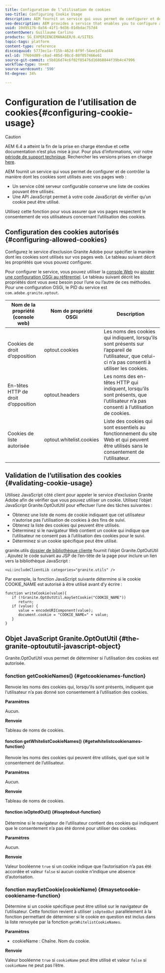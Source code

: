```yaml
---
title: Configuration de l’utilisation de cookies
seo-title: Configuring Cookie Usage
description: AEM fournit un service qui vous permet de configurer et de contrôler la manière dont les cookies sont utilisés avec vos pages web.
seo-description: AEM provides a service that enables you to configure and control how cookies are used with your web pages
uuid: 10d95176-0a56-41f1-9d36-01dbdac757d4
contentOwner: Guillaume Carlino
products: SG_EXPERIENCEMANAGER/6.4/SITES
topic-tags: platform
content-type: reference
discoiquuid: 5773ec1a-f15b-462d-8f9f-54ee1d7ead44
exl-id: 7f604d89-c6ad-405d-98cd-80f057466e61
source-git-commit: c5b816d74c6f02f85476d16868844f39b4c47996
workflow-type: tm+mt
source-wordcount: '590'
ht-degree: 34%

---
```


# Configuration de l’utilisation de cookies{#configuring-cookie-usage}

>[!CAUTION]
>
>AEM 6.4 a atteint la fin de la prise en charge étendue et cette documentation n’est plus mise à jour. Pour plus d’informations, voir notre [période de support technique](https://helpx.adobe.com/fr/support/programs/eol-matrix.html). Rechercher les versions prises en charge [here](https://experienceleague.adobe.com/docs/?lang=fr).

AEM fournit un service qui vous permet de configurer et de contrôler la manière dont les cookies sont utilisés avec vos pages web :

* Un service côté serveur configurable conserve une liste de cookies pouvant être utilisés.
* Une API JavaScript permet à votre code JavaScript de vérifier qu’un cookie peut être utilisé.

Utilisez cette fonction pour vous assurer que vos pages respectent le consentement de vos utilisateurs concernant l’utilisation des cookies.

## Configuration des cookies autorisés {#configuring-allowed-cookies}

Configurez le service d’exclusion Granite Adobe pour spécifier la manière dont les cookies sont utilisés sur vos pages web. Le tableau suivant décrit les propriétés que vous pouvez configurer.

Pour configurer le service, vous pouvez utiliser la [console Web](/help/sites-deploying/configuring-osgi.md#osgi-configuration-with-the-web-console) ou [ajouter une configuration OSGi au référentiel](/help/sites-deploying/configuring-osgi.md#adding-a-new-configuration-to-the-repository). Le tableau suivant décrit les propriétés dont vous avez besoin pour l’une ou l’autre de ces méthodes. Pour une configuration OSGi, le PID du service est `com.adobe.granite.optout`.

| Nom de la propriété (console web) | Nom de propriété OSGi | Description |
|---|---|---|
| Cookies de droit d’opposition | optout.cookies | Les noms des cookies qui indiquent, lorsqu’ils sont présents sur l’appareil de l’utilisateur, que celui-ci n’a pas consenti à utiliser les cookies. |
| En-têtes HTTP de droit d’opposition | optout.headers | Les noms des en-têtes HTTP qui indiquent, lorsqu’ils sont présents, que l’utilisateur n’a pas consenti à l’utilisation de cookies. |
| Cookies de liste autorisée | optout.whitelist.cookies | Liste des cookies qui sont essentiels au fonctionnement du site Web et qui peuvent être utilisés sans le consentement de l’utilisateur. |

## Validation de l’utilisation des cookies {#validating-cookie-usage}

Utilisez JavaScript côté client pour appeler le service d’exclusion Granite Adobe afin de vérifier que vous pouvez utiliser un cookie. Utilisez l’objet JavaScript Granite.OptOutUtil pour effectuer l’une des tâches suivantes :

* Obtenez une liste de noms de cookie indiquant que cet utilisateur n’autorise pas l’utilisation de cookies à des fins de suivi.
* Obtenez la liste des cookies qui peuvent être utilisés.
* Déterminez si le navigateur Web contient un cookie qui indique que l’utilisateur ne consent pas à l’utilisation des cookies pour le suivi.
* Déterminez si un cookie spécifique peut être utilisé.

granite.utils [dossier de bibliothèque cliente](/help/sites-developing/clientlibs.md#referencing-client-side-libraries) fournit l’objet Granite.OptOutUtil . Ajoutez le code suivant au JSP de l’en-tête de la page pour inclure un lien vers la bibliothèque JavaScript :

`<ui:includeClientLib categories="granite.utils" />`

Par exemple, la fonction JavaScript suivante détermine si le cookie COOKIE_NAME est autorisé à être utilisé avant d’y écrire :

```
function writeCookie(value){
   if (!Granite.OptOutUtil.maySetCookie("COOKIE_NAME")) 
      return;
   if (value) {
      value = encodeURIComponent(value);
      document.cookie = "COOKIE_NAME=" + value; 
   }
}
```

## Objet JavaScript Granite.OptOutUtil {#the-granite-optoututil-javascript-object}

Granite.OptOutUtil vous permet de déterminer si l’utilisation des cookies est autorisée.

### fonction getCookieNames() {#getcookienames-function}

Renvoie les noms des cookies qui, lorsqu’ils sont présents, indiquent que l’utilisateur n’a pas donné son consentement à l’utilisation des cookies.

**Paramètres**

Aucun.

**Renvoie**

Tableau de noms de cookies.

#### fonction getWhitelistCookieNames() {#getwhitelistcookienames-function}

Renvoie les noms des cookies qui peuvent être utilisés, quel que soit le consentement de l’utilisateur.

**Paramètres**

Aucun.

**Renvoie**

Tableau de noms de cookies.

#### fonction isOptedOut() {#isoptedout-function}

Détermine si le navigateur de l’utilisateur contient des cookies qui indiquent que le consentement n’a pas été donné pour utiliser des cookies.

**Paramètres**

Aucun.

**Renvoie**

Valeur booléenne `true` si un cookie indique que l’autorisation n’a pas été accordée et valeur `false` si aucun cookie n’indique une absence d’autorisation.

### fonction maySetCookie(cookieName) {#maysetcookie-cookiename-function}

Détermine si un cookie spécifique peut être utilisé sur le navigateur de l’utilisateur. Cette fonction revient à utiliser `isOptedOut` parallèlement à la fonction permettant de déterminer si le cookie en question est inclus dans la liste renvoyée par la fonction `getWhitelistCookieNames`.

**Paramètres**

* cookieName : Chaîne. Nom du cookie.

**Renvoie**

Valeur booléenne `true` si `cookieName` peut être utilisé et valeur `false` si `cookieName` ne peut pas l’être.
